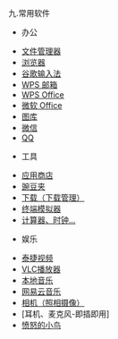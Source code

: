 九.常用软件
* 办公
 - [文件管理器](./soft/%E6%96%87%E4%BB%B6%E7%AE%A1%E7%90%86%E5%99%A8.md)
 - [浏览器](./soft/%E6%B5%8F%E8%A7%88%E5%99%A8.md)
 - [谷歌输入法](./soft/%E8%B0%B7%E6%AD%8C%E8%BE%93%E5%85%A5%E6%B3%95_%E4%BD%BF%E7%94%A8%E6%89%8B%E5%86%8C.md)
 - [WPS 邮箱](./soft/WPS%20%E9%82%AE%E7%AE%B1.md)
 - [WPS Office](./soft/wps.md)
 - [微软 Office](./Office/%E5%BE%AE%E8%BD%AF%20Office.md)
 - [图库](./soft/%E5%9B%BE%E5%BA%93_%E4%BD%BF%E7%94%A8%E6%89%8B%E5%86%8C.md)
 - [微信](./soft/%E5%BE%AE%E4%BF%A1.md)
 - [QQ](./soft/QQ.md)

* 工具
 - [应用商店](./soft/AppStore%E4%BD%BF%E7%94%A8%E8%AF%B4%E6%98%8E.md)
 - [豌豆夹](./soft/%E8%B1%8C%E8%B1%86%E5%A4%B9_%E4%BD%BF%E7%94%A8%E6%89%8B%E5%86%8C.md)
 - [下载（下载管理）](./soft/%E4%B8%8B%E8%BD%BD.md)
 - [终端模拟器](./soft/OtoTernminal%E4%BD%BF%E7%94%A8%E6%89%8B%E5%86%8C.md)
 - [计算器、时钟...](./soft/%E8%AE%A1%E7%AE%97%E5%99%A8%E3%80%81%E6%97%A5%E5%8E%86%E3%80%81%E6%97%B6%E9%92%9F_%E4%BD%BF%E7%94%A8%E6%96%B9%E5%BC%8F.md)

* 娱乐
 - [泰捷视频](./soft/%E6%B3%B0%E6%8D%B7%E8%A7%86%E9%A2%91_%E4%BD%BF%E7%94%A8%E6%89%8B%E5%86%8C.md)
 - [VLC播放器](./soft/VLC_%E4%BD%BF%E7%94%A8%E6%89%8B%E5%86%8C.md)
 - [本地音乐](./soft/%E9%9F%B3%E4%B9%90_%E4%BD%BF%E7%94%A8%E6%89%8B%E5%86%8C.md)
 - [网易云音乐](./soft/%E7%BD%91%E6%98%93%E4%BA%91%E9%9F%B3%E4%B9%90_%E4%BD%BF%E7%94%A8%E6%89%8B%E5%86%8C.md)  
 - [相机（照相摄像）](./soft/%E7%9B%B8%E6%9C%BA.md)
 - [耳机、麦克风-即插即用]
 - [愤怒的小鸟](./soft/%E6%84%A4%E6%80%92%E7%9A%84%E5%B0%8F%E9%B8%9F_%E4%BD%BF%E7%94%A8%E6%89%8B%E5%86%8C.md)
